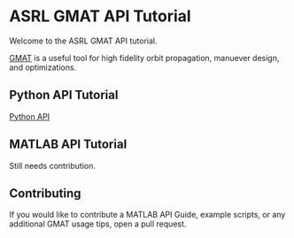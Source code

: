 # ASRL GMAT API Tutorial

Welcome to the ASRL GMAT API tutorial. 

[GMAT](https://etd.gsfc.nasa.gov/capabilities/capabilities-listing/general-mission-analysis-tool-gmat/) is a useful tool for high fidelity orbit propagation, manuever design, and optimizations.

## Python API Tutorial

[Python API](https://github.com/UCF-ASRL/GMAT-API-Tutorial/blob/main/ASRL%20GMAT-Python%20API%20Guide.md)

## MATLAB API Tutorial
Still needs contribution.

## Contributing

If you would like to contribute a MATLAB API Guide, example scripts, or any additional GMAT usage tips, open a pull request.
